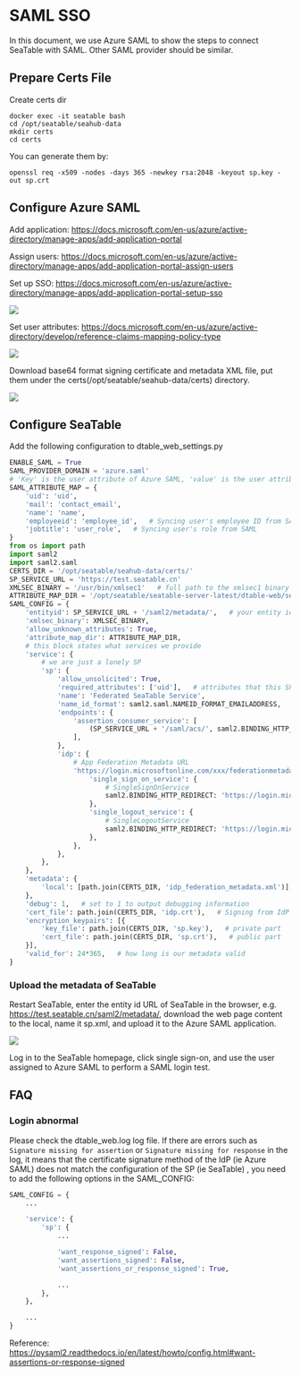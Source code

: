 # SAML SSO

In this document, we use Azure SAML to show the steps to connect SeaTable with SAML. Other SAML provider should be similar.

## Prepare Certs File

Create certs dir

```
docker exec -it seatable bash
cd /opt/seatable/seahub-data
mkdir certs
cd certs
```

You can generate them by:

```
openssl req -x509 -nodes -days 365 -newkey rsa:2048 -keyout sp.key -out sp.crt
```

## Configure Azure SAML

Add application: <https://docs.microsoft.com/en-us/azure/active-directory/manage-apps/add-application-portal>

Assign users: <https://docs.microsoft.com/en-us/azure/active-directory/manage-apps/add-application-portal-assign-users>

Set up SSO: <https://docs.microsoft.com/en-us/azure/active-directory/manage-apps/add-application-portal-setup-sso>

![](../../images/auto-upload/003.png)

Set user attributes: <https://docs.microsoft.com/en-us/azure/active-directory/develop/reference-claims-mapping-policy-type>

![](../../images/auto-upload/004.png)

Download base64 format signing certificate and metadata XML file, put them under the certs(/opt/seatable/seahub-data/certs) directory.

![](../../images/auto-upload/001.png)

## Configure SeaTable

Add the following configuration to dtable_web_settings.py

```python
ENABLE_SAML = True
SAML_PROVIDER_DOMAIN = 'azure.saml'
# 'Key' is the user attribute of Azure SAML, 'value' is the user attribute of SeaTable. The uid attribute of SeaTable is required.
SAML_ATTRIBUTE_MAP = {
    'uid': 'uid',
    'mail': 'contact_email',
    'name': 'name',
    'employeeid': 'employee_id',   # Syncing user's employee ID from SAML
    'jobtitle': 'user_role',   # Syncing user's role from SAML
}
from os import path
import saml2
import saml2.saml
CERTS_DIR = '/opt/seatable/seahub-data/certs/'
SP_SERVICE_URL = 'https://test.seatable.cn'
XMLSEC_BINARY = '/usr/bin/xmlsec1'   # full path to the xmlsec1 binary programm
ATTRIBUTE_MAP_DIR = '/opt/seatable/seatable-server-latest/dtable-web/seahub/saml/attribute-maps'
SAML_CONFIG = {
    'entityid': SP_SERVICE_URL + '/saml2/metadata/',   # your entity id
    'xmlsec_binary': XMLSEC_BINARY,
    'allow_unknown_attributes': True,
    'attribute_map_dir': ATTRIBUTE_MAP_DIR,
    # this block states what services we provide
    'service': {
        # we are just a lonely SP
        'sp': {
            'allow_unsolicited': True,
            'required_attributes': ['uid'],   # attributes that this SP need to identify a user
            'name': 'Federated SeaTable Service',
            'name_id_format': saml2.saml.NAMEID_FORMAT_EMAILADDRESS,
            'endpoints': {
                'assertion_consumer_service': [
                    (SP_SERVICE_URL + '/saml/acs/', saml2.BINDING_HTTP_POST),
                ],
            },
            'idp': {
                # App Federation Metadata URL
                'https://login.microsoftonline.com/xxx/federationmetadata/2007-06/federationmetadata.xml?appid=xxx': {
                    'single_sign_on_service': {
                        # SingleSignOnService
                        saml2.BINDING_HTTP_REDIRECT: 'https://login.microsoftonline.com/xxx/saml2',
                    },
                    'single_logout_service': {
                        # SingleLogoutService
                        saml2.BINDING_HTTP_REDIRECT: 'https://login.microsoftonline.com/xxx/saml2',
                    },
                },
            },
        },
    },
    'metadata': {
        'local': [path.join(CERTS_DIR, 'idp_federation_metadata.xml')],   # where the idp metadata is stored
    },
    'debug': 1,   # set to 1 to output debugging information
    'cert_file': path.join(CERTS_DIR, 'idp.crt'),   # Signing from IdP
    'encryption_keypairs': [{
        'key_file': path.join(CERTS_DIR, 'sp.key'),   # private part
        'cert_file': path.join(CERTS_DIR, 'sp.crt'),   # public part
    }],
    'valid_for': 24*365,   # how long is our metadata valid
}

```

### Upload the metadata of SeaTable

Restart SeaTable, enter the entity id URL of SeaTable in the browser, e.g. <https://test.seatable.cn/saml2/metadata/>, download the web page content to the local, name it sp.xml, and upload it to the Azure SAML application.

![](../../images/auto-upload/002.png)

Log in to the SeaTable homepage, click single sign-on, and use the user assigned to Azure SAML to perform a SAML login test.

## FAQ

### Login abnormal

Please check the dtable_web.log log file. If there are errors such as `Signature missing for assertion` or `Signature missing for response` in the log, it means that the certificate signature method of the IdP (ie Azure SAML) does not match the configuration of the SP (ie SeaTable) , you need to add the following options in the SAML_CONFIG:

```python
SAML_CONFIG = {
    ...

    'service': {
        'sp': {
            ...

            'want_response_signed': False,
            'want_assertions_signed': False,
            'want_assertions_or_response_signed': True,

            ...
        },
    },

    ...
}

```

Reference: <https://pysaml2.readthedocs.io/en/latest/howto/config.html#want-assertions-or-response-signed>
